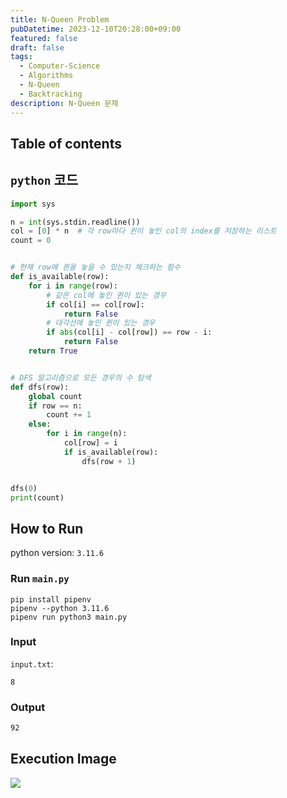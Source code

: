 ```yaml
---
title: N-Queen Problem
pubDatetime: 2023-12-10T20:28:00+09:00
featured: false
draft: false
tags:
  - Computer-Science
  - Algorithms
  - N-Queen
  - Backtracking
description: N-Queen 문제
---
```


## Table of contents

## `python` 코드

```python
import sys

n = int(sys.stdin.readline())
col = [0] * n  # 각 row마다 퀸이 놓인 col의 index를 저장하는 리스트
count = 0


# 현재 row에 퀸을 놓을 수 있는지 체크하는 함수
def is_available(row):
    for i in range(row):
        # 같은 col에 놓인 퀸이 있는 경우
        if col[i] == col[row]:
            return False
        # 대각선에 놓인 퀸이 있는 경우
        if abs(col[i] - col[row]) == row - i:
            return False
    return True


# DFS 알고리즘으로 모든 경우의 수 탐색
def dfs(row):
    global count
    if row == n:
        count += 1
    else:
        for i in range(n):
            col[row] = i
            if is_available(row):
                dfs(row + 1)


dfs(0)
print(count)

```

## How to Run

python version: `3.11.6`

### Run `main.py`

```
pip install pipenv
pipenv --python 3.11.6
pipenv run python3 main.py
```

### Input

`input.txt`:

```
8
```

### Output

```zsh
92
```

## Execution Image

![](https://res.cloudinary.com/gyunseo-blog/image/upload/f_auto/v1702207735/image_uibnlr.png)
